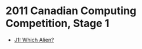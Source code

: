# 2011 Canadian Computing Competition, Stage 1

* [J1: Which Alien?][]

[J1: Which Alien?]: http://wcipeg.com/problems/desc/ccc11j1

